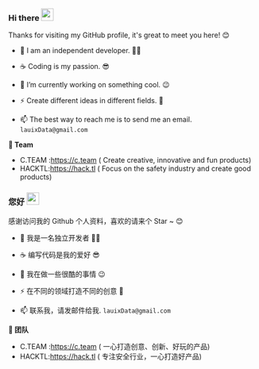 ###  Hi there <a href="https://www.gautamkrishnar.com/"><img src="https://media.giphy.com/media/hvRJCLFzcasrR4ia7z/giphy.gif" width="25px"></a>

Thanks for visiting my GitHub profile, it's great to meet you here! 😊

- 🧔 I am an independent developer. 🧑‍💻 
- ☕️ Coding is my passion. 😎

- 🔭 I’m currently working on something cool. :wink:
- ⚡ Create different ideas in different fields. 🐶
- 📫 The best way to reach me is to send me an email. `lauixData@gmail.com`

**🚀 Team**

- C.TEAM :https://c.team ( Create creative, innovative and fun products)
- HACKTL:https://hack.tl ( Focus on the safety industry and create good products)

###  您好 <a href="https://www.gautamkrishnar.com/"><img src="https://media.giphy.com/media/hvRJCLFzcasrR4ia7z/giphy.gif" width="25px"></a>

感谢访问我的 Github 个人资料，喜欢的请来个 Star ~ 😊

- 🧔 我是一名独立开发者 🧑‍💻 
- ☕️ 编写代码是我的爱好 😎

- 🔭 我在做一些很酷的事情 :wink:
- ⚡ 在不同的领域打造不同的创意 🐶
- 📫 联系我，请发邮件给我. `lauixData@gmail.com`

**🚀 团队**

- C.TEAM :https://c.team ( 一心打造创意、创新、好玩的产品)
- HACKTL:https://hack.tl ( 专注安全行业，一心打造好产品)








